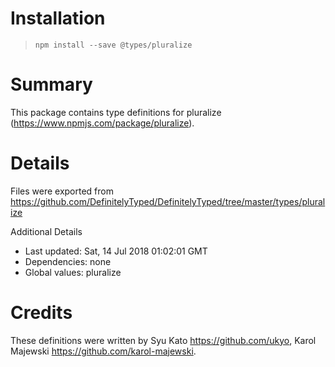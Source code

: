 # Installation

> `npm install --save @types/pluralize`

# Summary

This package contains type definitions for pluralize
(https://www.npmjs.com/package/pluralize).

# Details

Files were exported from
https://github.com/DefinitelyTyped/DefinitelyTyped/tree/master/types/pluralize

Additional Details

- Last updated: Sat, 14 Jul 2018 01:02:01 GMT
- Dependencies: none
- Global values: pluralize

# Credits

These definitions were written by Syu Kato <https://github.com/ukyo>, Karol
Majewski <https://github.com/karol-majewski>.
